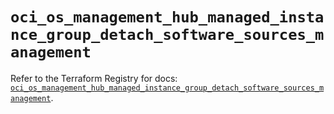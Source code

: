 # `oci_os_management_hub_managed_instance_group_detach_software_sources_management`

Refer to the Terraform Registry for docs: [`oci_os_management_hub_managed_instance_group_detach_software_sources_management`](https://registry.terraform.io/providers/oracle/oci/6.18.0/docs/resources/os_management_hub_managed_instance_group_detach_software_sources_management).
